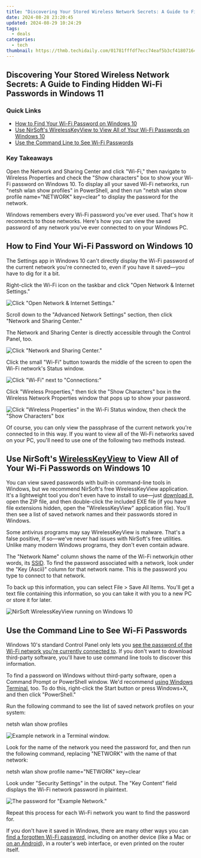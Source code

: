 ```yaml
---
title: "Discovering Your Stored Wireless Network Secrets: A Guide to Finding Hidden Wi-Fi Passwords in Windows 11"
date: 2024-08-28 23:20:45
updated: 2024-08-29 10:24:29
tags:
  - deals
categories:
  - tech
thumbnail: https://thmb.techidaily.com/01781fffdf7ecc74eaf5b3cf4180716493ded8344db51bb91021cea7376b2f5b.jpg
---
```


## Discovering Your Stored Wireless Network Secrets: A Guide to Finding Hidden Wi-Fi Passwords in Windows 11

### Quick Links

* [How to Find Your Wi-Fi Password on Windows 10](https://iphone-unlock.techidaily.com/trouble-with-apple-iphone-15-swipe-up-try-these-11-solutions-drfone-by-drfone-ios/)
* [Use NirSoft's WirelessKeyView to View All of Your Wi-Fi Passwords on Windows 10](https://extra-resources.techidaily.com/comparing-magix-music-maker-and-studio-max/)
* [Use the Command Line to See Wi-Fi Passwords](https://youtube-blog.techidaily.com/ed-discover-the-magic-behind-effective-youtube-short-videos/)

### Key Takeaways

 Open the Network and Sharing Center and click "Wi-Fi," then navigate to Wireless Properties and check the "Show characters" box to show your Wi-Fi password on Windows 10\. To display all your saved Wi-Fi networks, run "netsh wlan show profiles" in PowerShell, and then run "netsh wlan show profile name="NETWORK" key=clear" to display the password for the network.

 Windows remembers every Wi-Fi password you've ever used. That's how it reconnects to those networks. Here's how you can view the saved password of any network you've ever connected to on your Windows PC.

##  How to Find Your Wi-Fi Password on Windows 10

 The Settings app in Windows 10 can't directly display the Wi-Fi password of the current network you're connected to, even if you have it saved—you have to dig for it a bit.

 Right-click the Wi-Fi icon on the taskbar and click "Open Network & Internet Settings."

![Click &quot;Open Network &amp; Internet Settings.&quot;](https://static1.howtogeekimages.com/wordpress/wp-content/uploads/2019/06/open-network-and-internet.png) 

 Scroll down to the "Advanced Network Settings" section, then click "Network and Sharing Center."

 The Network and Sharing Center is directly accessible through the Control Panel, too.

![Click &quot;Network and Sharing Center.&quot;](https://static1.howtogeekimages.com/wordpress/wp-content/uploads/2019/06/network-and-Sharing-Center.png) 

 Click the small "Wi-Fi" button towards the middle of the screen to open the Wi-Fi network's Status window.

![Click &quot;Wi-Fi&quot; next to &quot;Connections:&quot;](https://static1.howtogeekimages.com/wordpress/wp-content/uploads/2019/06/click-the-wifi-network.png) 

 Click "Wireless Properties," then tick the "Show Characters" box in the Wireless Network Properties window that pops up to show your password.

![Click &quot;Wireless Properties&quot; in the Wi-Fi Status window, then check the &quot;Show Characters&quot; box](https://static1.howtogeekimages.com/wordpress/wp-content/uploads/2019/06/click-Wireless-properties-tick-show-characters.png) 

 Of course, you can only view the passphrase of the current network you're connected to in this way. If you want to view all of the Wi-Fi networks saved on your PC, you'll need to use one of the following two methods instead.

##  Use NirSoft's [WirelessKeyView](https://www.nirsoft.net/utils/wireless%5Fkey.html) to View All of Your Wi-Fi Passwords on Windows 10

 You can view saved passwords with built-in command-line tools in Windows, but we recommend NirSoft's free WirelessKeyView application. It's a lightweight tool you don't even have to install to use—just [download it,](https://www.nirsoft.net/utils/wireless%5Fkey.html#DownloadLinks) open the ZIP file, and then double-click the included EXE file (if you have file extensions hidden, open the "WirelessKeyView" application file). You'll then see a list of saved network names and their passwords stored in Windows.

 Some antivirus programs may say WirelessKeyView is malware. That's a false positive, if so—we've never had issues with NirSoft's free utilities. Unlike many modern Windows programs, they don't even contain adware.

 The "Network Name" column shows the name of the Wi-Fi network¡in other words, its [SSID](https://android-frp.techidaily.com/how-to-bypass-google-frp-lock-from-poco-c65-devices-by-drfone-android/). To find the password associated with a network, look under the "Key (Ascii)" column for that network name. This is the password you type to connect to that network.

 To back up this information, you can select File > Save All Items. You'll get a text file containing this information, so you can take it with you to a new PC or store it for later.

![NirSoft WirelessKeyView running on Windows 10](https://static1.howtogeekimages.com/wordpress/wp-content/uploads/2019/06/img_5d1113d713170.png) 

##  Use the Command Line to See Wi-Fi Passwords 

 Windows 10's standard Control Panel only lets you [see the password of the Wi-Fi network you're currently connected to](https://digital-screen-recording.techidaily.com/tech-insights-the-best-browser-screen-capture-tools-of-the-year-for-2024/). If you don't want to download third-party software, you'll have to use command line tools to discover this information.

 To find a password on Windows without third-party software, open a Command Prompt or PowerShell window. We'd recommend [using Windows Terminal](https://screen-recording.techidaily.com/master-your-screencasts-in-depth-analytical-review/), too. To do this, right-click the Start button or press Windows+X, and then click "PowerShell."

 Run the following command to see the list of saved network profiles on your system:

netsh wlan show profiles

![Example network in a Terminal window.](https://static1.howtogeekimages.com/wordpress/wp-content/uploads/2023/12/1-1.png) 

 Look for the name of the network you need the password for, and then run the following command, replacing "NETWORK" with the name of that network:

netsh wlan show profile name="NETWORK" key=clear

 Look under "Security Settings" in the output. The "Key Content" field displays the Wi-Fi network password in plaintext.

![The password for "Example Network."](https://static1.howtogeekimages.com/wordpress/wp-content/uploads/2023/12/2-example-pw.png) 

 Repeat this process for each Wi-Fi network you want to find the password for.

 If you don't have it saved in Windows, there are many other ways you can [find a forgotten Wi-Fi password,](https://hardware-updates.techidaily.com/guide-to-instantly-installing-hp-envy-n-5660-printingscanning-drivers/) including on another device (like a Mac or [on an Android](https://instagram-video-recordings.techidaily.com/updated-hashtag-wisdom-uncovering-the-best-tags-to-dominate-on-instagram/)), in a router's web interface, or even printed on the router itself.

<ins class="adsbygoogle"
     style="display:block"
     data-ad-format="autorelaxed"
     data-ad-client="ca-pub-7571918770474297"
     data-ad-slot="1223367746"></ins>



<ins class="adsbygoogle"
     style="display:block"
     data-ad-client="ca-pub-7571918770474297"
     data-ad-slot="8358498916"
     data-ad-format="auto"
     data-full-width-responsive="true"></ins>
